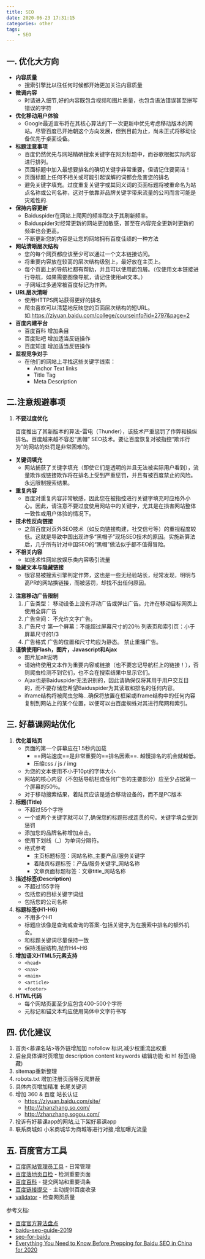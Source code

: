 ```yaml
---
title: SEO
date: 2020-06-23 17:31:15
categories: other
tags:
    - SEO
---
```


## 一. 优化大方向

- **内容质量**
    - 搜索引擎比以往任何时候都开始更加关注内容质量
- **微调内容**
    - 时请进入细节,好的内容既包含视频和图片质量，也包含语法错误甚至拼写错误的字符
- **优化移动用户体验**
	- Google最近宣布将在其核心算法的下一次更新中优先考虑移动版本的网站。尽管百度已开始朝这个方向发展，但到目前为止，尚未正式将移动设备优先于桌面设备。 
- **标题注意事项**
	- 百度仍然优先与网站精确搜索关键字在网页标题中，而谷歌根据实际内容进行排列。 
	- 页面标题中加入最想要排名的确切关键字非常重要，但请记住要简洁！
	- 页面标题上任何不相关或可能引起误解的词都会危害您的排名
	- 避免关键字填充。过度重复关键字或其同义词的页面标题将被重命名为站点名称或公司名称，这对于依靠非品牌关键字带来流量的公司而言可能是灾难性的.
- **保持内容更新**
	- Baiduspider在网站上爬网的频率取决于其刷新频率。
	- Baiduspider对经常更新的网站更加敏感，甚至在内容完全更新时更新的频率也会更高。
	- 不断更新您的内容是让您的网站拥有百度佳绩的一种方法
- **网站清晰层次结构**
	- 您的每个网页都应该至少可以通过一个文本链接访问。
	- 将重要内容放在较高的层次结构级别上，最好放在主页上。
	- 每个页面上的导航栏都有帮助，并且可以使用面包屑。（仅使用文本链接进行导航，如果需要图像导航，请记住使用alt文本。）
	- 子网域过多通常被百度标记为作弊。
- **URL层次清晰**
	- 使用HTTPS网站获得更好的排名
	- 爬虫喜欢可以清楚地反映您的页面层次结构的短URL。 如:https://ziyuan.baidu.com/college/courseinfo?id=2797&page=2
- **百度内建平台**
    - 百度百科  增加条目
    - 百度贴吧  增加适当反链操作
    - 百度知道  增加适当反链操作
- **监视竞争对手**
    - 在他们的网站上寻找这些关键字线索：
        -   Anchor Text links
        -   Title Tag
        -   Meta Description

## 二.注意规避事项

1. **不要过度优化**

    百度推出了其新版本的算法-雷电（Thunder），该技术严重惩罚了作弊和操纵排名。百度越来越不容忍“黑帽” SEO技术。要让百度恢复对被指控“欺诈行为”的网站的处罚是非常困难的。

- **关键词填充** 
    - 网站捕获了关键字填充（即使它们是透明的并且无法被实际用户看到），流量欺诈或链接欺诈将在排名上受到严重惩罚，并且有被百度禁止的风险。永远限制搜索结果。 
- **重复内容**
    - 百度对重复内容非常敏感，因此您在被指控进行关键字填充时应格外小心。因此，请注意不要过度使用网站中的关键字，尤其是在损害网站整体一致性或用户体验的情况下。  
- **技术性反向链接**
    - 之前百度对页外SEO技术（如反向链接构建，社交信号等）的重视程度较低。这就是导致中国出现许多“黑帽子”现场SEO技术的原因。实施新算法后，几乎所有针对中国SEO的“黑帽”做法似乎都不值得冒险。
- **不相关内容**
    - 如技术性网站放娱乐类内容吸引流量
- **隐藏文本与隐藏链接**
    - 很容易被搜索引擎判定作弊，这也是一些无经验站长，经常发现，明明与高PR的网站换链接，而被惩罚，却找不出任何原因。

2. **注意移动广告限制**
	1. 广告类型： 
		移动设备上没有浮动广告或弹出广告。允许在移动目标网页上使用全屏广告
	2. 广告空间：
		不允许文字广告。
	3. 广告尺寸
		第一个屏幕：不能超过屏幕尺寸的20％
	 	列表页和索引页：小于屏幕尺寸的1/3
	4. 广告格式
		广告的位置和尺寸均应为静态。
		禁止重播广告。
3. **谨慎使用Flash，图片，Javascript和Ajax**
    - 图片加alt说明
	- 请始终使用文本作为重要内容或链接（也不要忘记导航栏上的链接！），否则爬虫检测不到它们，也不会在搜索结果中显示它们。
	- Ajax也是Baiduspider无法识别的，因此请确保仅将其用于用户交互目的，而不要存储您希望Baiduspider为其读取和排名的任何内容。
	- iframe结构将被爬虫忽略...确保将放置在框架或iframe结构中的任何内容复制到网站上的某个位置，以便可以由百度蜘蛛对其进行爬网和索引。


## 三. 好慕课网站优化
1. **优化着陆页**
	- 页面的第一个屏幕应在1.5秒内加载
	    - ==网站速度==是非常重要的==排名因素==. 越慢排名的机会就越低。
	    - 压缩css / js / img
	- 为您的文本使用不小于10pt的字体大小
	- 网站的核心内容（不包括导航栏或任何广告的主要部分）应至少占据第一个屏幕的50％。
	- 对于移动搜索结果，着陆页应该是适合移动设备的，而不是PC版本
2. **标题(Title)**
    - 不超过55个字符
    - 一个或两个关键字就可以了,确保您的标题形成连贯的句。关键字填会受到惩罚
    - 添加您的品牌名称增加点击。
    - 使用下划线（_）为单词分隔符。  
    - 格式参考
        -  主页标题标签：网站名称_主要产品/服务关键字
        -  着陆页标题标签：产品/服务关键字_网站名称
        -  文章页面标题标签：文章title_网站名称 
3. **描述标签(Description)**
    - 不超过155字符
    - 包括您的目标关键字词组
    - 包括您的公司名称
4. **标题标签(H1-H6)**
    - 不用多个H1
    - 标题应该像是查询或查询的答案-包括关键字,为在搜索中排名的额外机会。
    - 和标题关键词尽量保持一致
    - 保持浅层结构,抛弃H4~H6
5. **增加语义HTML5元素支持**
    - `<head>`
    - `<nav>`
    - `<main>` 
    - `<article>` 
    - `<footer>`
6. **HTML代码**
    - 每个网站页面至少应包含400-500个字符
    - 元标记和锚文本均应使用简体中文字符书写

## 四. 优化建议

1. 首页<慕课名站>等外链增加加 nofollow 标识,减少权重流出权重
2. 后台具体课时页增加 description  content  keywords 编辑功能 和 h1 标签(隐藏)
3. sitemap重新整理
4. robots.txt 增加注册页面等反爬屏蔽
5. 具体内页增加精准 长尾关键词
6. 增加 360 & 百度 站长认证
	- https://ziyuan.baidu.com/site/
	- http://zhanzhang.so.com/
	- http://zhanzhang.sogou.com/
7. 投诉有好慕课app的网站,让下架好慕课app
8. 联系商城如 小米商城华为商城等进行对接,增加曝光流量

## 五. 百度官方工具

- [百度网站管理员工具](https://ziyuan.baidu.com/site/index) - 日常管理
- [百度落地页自检](https://ziyuan.baidu.com/page/mobile) - 检测重要页面
- [百度百科](https://baike.baidu.com/) - 提交网站和重要词条
- [百度链接提交](https://ziyuan.baidu.com/linksubmit/url) - 主动提供百度收录
- [validator](https://validator.w3.org/) - 检查网页质量

参考文档:

- [百度官方算法盘点](https://ziyuan.baidu.com/college/documentinfo?id=2797)
- [baidu-seo-guide-2019](https://www.dragonsocial.net/blog/baidu-seo-guide-2019/)
- [seo-for-baidu](http://www.velizaratellalyan.com/china-digital-marketing/seo-for-baidu/)
- [Everything You Need to Know Before Prepping for Baidu SEO in China for 2020](https://blog.rankingbyseo.com/baidu-seo/)
